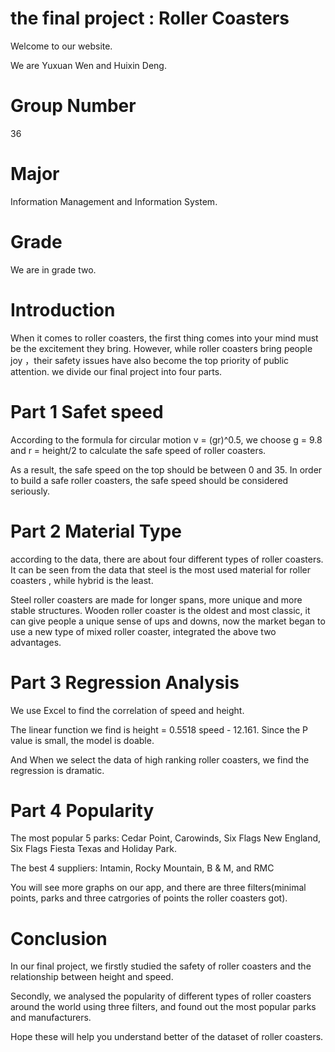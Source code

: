 # the final project : Roller Coasters 

Welcome to our website.

We are Yuxuan Wen and Huixin Deng.

# Group Number

36

# Major

Information Management and Information System.

# Grade

We are in grade two.

# Introduction

When it comes to roller coasters, the first thing comes into your mind must be the excitement they bring. However, while roller coasters bring people joy ，their safety issues have also become the top priority of public attention.
we divide our final project into four parts.

# Part 1 Safet speed

According to the formula for circular motion v = (gr)^0.5, we choose g = 9.8 and r = height/2 to calculate the safe speed of roller coasters.

As a result, the safe speed on the top should be between 0 and 35. In order to build a safe roller coasters, the safe speed should be considered seriously.

# Part 2 Material Type

according to the data, there are about four different types of roller coasters. It can be seen from the data that steel is the most used material for roller coasters , while hybrid is the least. 

Steel roller coasters are made for longer spans, more unique and more stable structures. Wooden roller coaster is the oldest and most classic, it can give people a unique sense of ups and downs, now the market began to use a new type of  mixed roller coaster, integrated the above two advantages.

# Part 3 Regression Analysis

We use Excel to find the correlation of speed and height.

The linear function we find is height = 0.5518 speed - 12.161. Since the P value is small, the model is doable.

And When we select the data of high ranking roller coasters, we find the regression is dramatic.

# Part 4 Popularity

The most popular 5 parks: Cedar Point, Carowinds, Six Flags New England, Six Flags Fiesta Texas and Holiday Park. 

The best 4 suppliers: Intamin, Rocky Mountain, B & M, and RMC

You will see more graphs on our app, and there are three filters(minimal points, parks and three catrgories of points the roller coasters got).

# Conclusion

In our final project, we firstly studied the safety of roller coasters and the relationship between height and speed.

Secondly, we analysed the popularity of different types of roller coasters around the world using three filters, and found out the most popular parks and manufacturers.

Hope these will help you understand better of the dataset of roller coasters.






